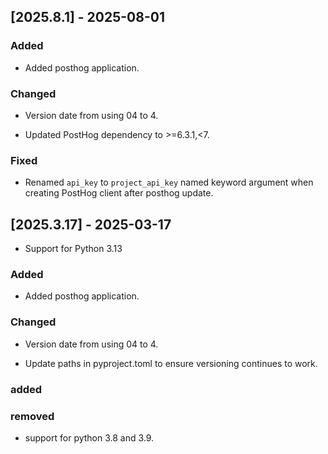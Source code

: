 
<a id='changelog-2025.8.1'></a>
## [2025.8.1] - 2025-08-01

### Added

- Added posthog application.

### Changed

- Version date from using 04 to 4.

- Updated PostHog dependency to >=6.3.1,<7.

### Fixed

- Renamed `api_key` to `project_api_key` named keyword argument when creating PostHog client after posthog update.

<a id='changelog-2025.3.17'></a>
## [2025.3.17] - 2025-03-17

- Support for Python 3.13

### Added

- Added posthog application.

### Changed

- Version date from using 04 to 4.

- Update paths in pyproject.toml to ensure versioning continues to work.

### added

### removed

- support for python 3.8 and 3.9.
